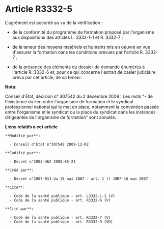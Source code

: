 # Article R3332-5

L'agrément est accordé au vu de la vérification :

- de la conformité du programme de formation proposé par l'organisme aux dispositions des articles L. 3332-1-1 et R. 3332-7 ;

- de la teneur des moyens matériels et humains mis en oeuvre en vue d'assurer la formation dans les conditions prévues par
l'article R. 3332-7 ;

- de la présence des éléments du dossier de demande énumérés à l'article R. 3332-6 et, pour ce qui concerne l'extrait de
casier judiciaire prévu par cet article, de sa teneur.

**Nota:**

Conseil d'Etat, décision n° 307542 du 2 décembre 2009 : Les mots "- de l'existence du lien entre l'organisme de formation et
le syndicat professionnel national qui le met en place, notamment la convention passée entre l'organisme et le syndicat ou la
place du syndicat dans les instances dirigeantes de l'organisme de formation" sont annulés.

**Liens relatifs à cet article**

	**Modifié par**:

	  - Conseil d'Etat n°307542 2009-12-02

	**Codifié par**:

	  - Décret n°2003-462 2003-05-21

	**Créé par**:

	  - Décret n°2007-911 du 15 mai 2007 - art. 1 () JORF 16 mai 2007

	**Cite**:

	  - Code de la santé publique - art. L3332-1-1 (V)
	  - Code de la santé publique - art. R3332-6 (V)

	**Cité par**:

	  - Code de la santé publique - art. R3332-7 (V)
	  - Code de la santé publique - art. R3332-9 (VD)
